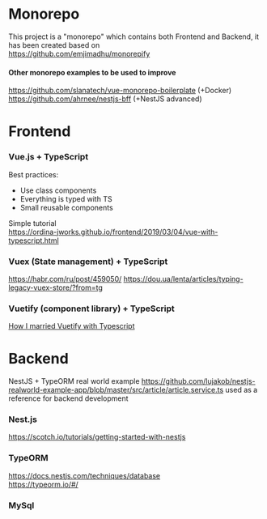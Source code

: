 # Monorepo
This project is a "monorepo" which contains both Frontend and Backend, it has been created based on  
https://github.com/emjimadhu/monorepify

#### Other monorepo examples to be used to improve
https://github.com/slanatech/vue-monorepo-boilerplate (+Docker)  
https://github.com/ahrnee/nestjs-bff (+NestJS advanced)  

# Frontend
### Vue.js + TypeScript
Best practices:  
* Use class components
* Everything is typed with TS
* Small reusable components

Simple tutorial  
https://ordina-jworks.github.io/frontend/2019/03/04/vue-with-typescript.html

### Vuex (State management) + TypeScript
https://habr.com/ru/post/459050/
https://dou.ua/lenta/articles/typing-legacy-vuex-store/?from=tg

### Vuetify (component library) + TypeScript
[How I married Vuetify with Typescript](https://medium.com/@attiewilly/how-i-married-vuetify-with-typescript-d6441dedd16)


# Backend
NestJS + TypeORM real world example
https://github.com/lujakob/nestjs-realworld-example-app/blob/master/src/article/article.service.ts
used as a reference for backend development
### Nest.js
https://scotch.io/tutorials/getting-started-with-nestjs
### TypeORM
https://docs.nestjs.com/techniques/database  
https://typeorm.io/#/
### MySql